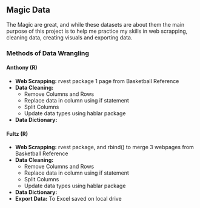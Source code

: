 ## Magic Data 

The Magic are great, and while these datasets are about them the main purpose of this project is to help me practice my skills in web scrapping, cleaning data, creating visuals and exporting data. 

### Methods of Data Wrangling

#### Anthony (R) 
- **Web Scrapping:** rvest package 1 page from Basketball Reference
- **Data Cleaning:** 
  - Remove Columns and Rows
  - Replace data in column using if statement 
  - Split Columns 
  - Update data types using hablar package 
- **Data Dictionary:**

#### Fultz (R) 
- **Web Scrapping:** rvest package, and rbind() to merge 3 webpages from Basketball Reference 
- **Data Cleaning:** 
  - Remove Columns and Rows
  - Replace data in column using if statement 
  - Split Columns 
  - Update data types using hablar package 
- **Data Dictionary:**
- **Export Data:** To Excel saved on local drive 

